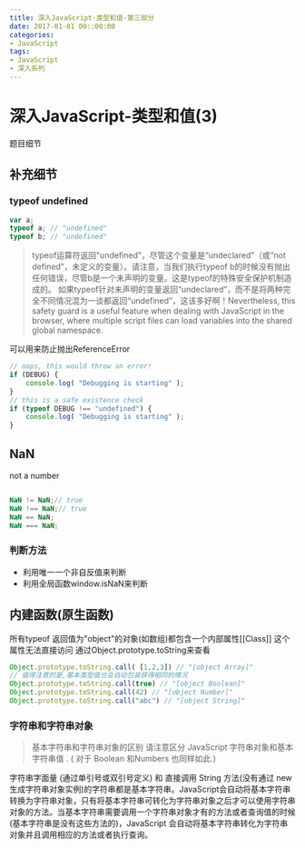 ```yaml
---
title: 深入JavaScript-类型和值-第三部分
date: 2017-01-01 00::00:00
categories:
- JavaScript
tags:
- JavaScript
- 深入系列
---
```


# 深入JavaScript-类型和值(3)
题目细节
<!-- more -->

## 补充细节

### typeof undefined

``` javascript
var a;
typeof a; // "undefined"
typeof b; // "undefined"
```

> typeof运算符返回"undefined"，尽管这个变量是“undeclared”（或“not defined”，未定义的变量）。请注意，当我们执行typeof b的时候没有抛出任何错误，尽管b是一个未声明的变量。这是typeof的特殊安全保护机制造成的。
如果typeof针对未声明的变量返回“undeclared”，而不是将两种完全不同情况混为一谈都返回“undefined”，这该多好啊！Nevertheless, this safety guard is a useful feature when dealing with JavaScript in the browser, where multiple script files can load variables into the shared global namespace.

可以用来防止抛出ReferenceError

``` javascript
// oops, this would throw an error!
if (DEBUG) {
    console.log( "Debugging is starting" );
}
// this is a safe existence check
if (typeof DEBUG !== "undefined") {
    console.log( "Debugging is starting" );
}
```

## NaN

not a number

``` javascript

NaN != NaN;// true
NaN !== NaN;// true
NaN == NaN;
NaN === NaN;
```

### 判断方法

- 利用唯一一个非自反值来判断
- 利用全局函数window.isNaN来判断

## 内建函数(原生函数)

所有typeof 返回值为"object"的对象(如数组)都包含一个内部属性[[Class]]
这个属性无法直接访问
通过Object.prototype.toString来查看

``` javascript
Object.prototype.toString.call( [1,2,3]) // "[object Array]"
// 值得注意的是,基本类型值也会自动包装获得相同的情况
Object.prototype.toString.call(true) // "[object Boolean]"
Object.prototype.toString.call(42) // "[object Number]"
Object.prototype.toString.call("abc") // "[object String]"

```
### 字符串和字符串对象

> 基本字符串和字符串对象的区别
请注意区分 JavaScript 字符串对象和基本字符串值 . ( 对于 Boolean 和Numbers 也同样如此.)

字符串字面量 (通过单引号或双引号定义) 和 直接调用 String 方法(没有通过 new 生成字符串对象实例)的字符串都是基本字符串。JavaScript会自动将基本字符串转换为字符串对象，只有将基本字符串可转化为字符串对象之后才可以使用字符串对象的方法。当基本字符串需要调用一个字符串对象才有的方法或者查询值的时候(基本字符串是没有这些方法的)，JavaScript 会自动将基本字符串转化为字符串对象并且调用相应的方法或者执行查询。